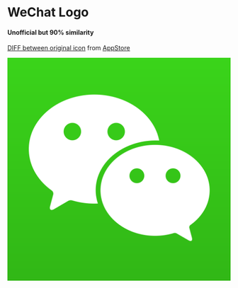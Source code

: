 # WeChat Logo

#### Unofficial but 90% similarity



[DIFF between original icon](https://github.com/RayPS/WeChat-Logo/commit/39c44a8db61d4f0131288fba1caf8bb3e4464362?diff=unified) from [AppStore](http://a1.mzstatic.com/us/r30/Purple1/v4/5e/83/b5/5e83b50a-5472-a528-cbc9-263b73d12324/icon1024x1024.png)



 ![ios_rounded](https://raw.githubusercontent.com/RayPS/WeChat-Logo/master/icon1024x1024.svg)